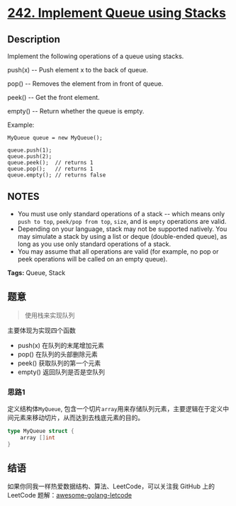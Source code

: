 # [242. Implement Queue using Stacks][title]

## Description

Implement the following operations of a queue using stacks.

push(x) -- Push element x to the back of queue.

pop() -- Removes the element from in front of queue.

peek() -- Get the front element.

empty() -- Return whether the queue is empty.

Example:

```
MyQueue queue = new MyQueue();

queue.push(1);
queue.push(2);
queue.peek();  // returns 1
queue.pop();   // returns 1
queue.empty(); // returns false
```

## NOTES
- You must use only standard operations of a stack -- which means only `push to top`, `peek/pop from top`, `size`, and is `empty` operations are valid.
- Depending on your language, stack may not be supported natively. You may simulate a stack by using a list or deque (double-ended queue), as long as you use only standard operations of a stack.
- You may assume that all operations are valid (for example, no pop or peek operations will be called on an empty queue).

**Tags:** Queue, Stack

## 题意
> 使用栈来实现队列

主要体现为实现四个函数
- push(x) 在队列的末尾增加元素
- pop() 在队列的头部删除元素
- peek() 获取队列的第一个元素
- empty() 返回队列是否是空队列

### 思路1
定义结构体`MyQueue`, 包含一个切片`array`用来存储队列元素，主要逻辑在于定义中间元素来移动切片，从而达到去栈底元素的目的。
```go
type MyQueue struct {
	array []int
}
```


## 结语

如果你同我一样热爱数据结构、算法、LeetCode，可以关注我 GitHub 上的 LeetCode 题解：[awesome-golang-letcode][me]

[title]: https://leetcode.com/problems/valid-anagram/description/
[me]: https://github.com/kylesliu/awesome-golang-leetcode
